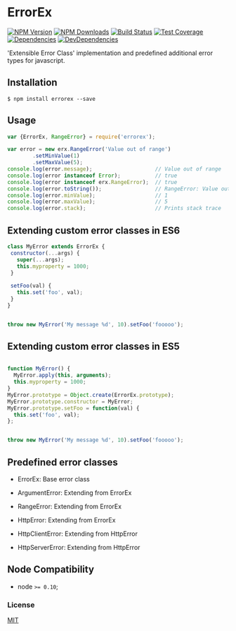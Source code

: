 # ErrorEx

[![NPM Version][npm-image]][npm-url]
[![NPM Downloads][downloads-image]][downloads-url]
[![Build Status][travis-image]][travis-url]
[![Test Coverage][coveralls-image]][coveralls-url]
[![Dependencies][dependencies-image]][dependencies-url]
[![DevDependencies][devdependencies-image]][devdependencies-url]

'Extensible Error Class' implementation and predefined additional error types for javascript. 

## Installation

`$ npm install errorex --save`


## Usage

```js
var {ErrorEx, RangeError} = require('errorex');

var error = new erx.RangeError('Value out of range')
        .setMinValue(1)
        .setMaxValue(5);
console.log(error.message);                    // Value out of range
console.log(error instanceof Error);           // true
console.log(error instanceof erx.RangeError);  // true
console.log(error.toString());                 // RangeError: Value out of range
console.log(error.minValue);                   // 1
console.log(error.maxValue);                   // 5
console.log(error.stack);                      // Prints stack trace
```

## Extending custom error classes in ES6
```js
class MyError extends ErrorEx {
 constructor(...args) {
   super(...args);
   this.myproperty = 1000;
 }
 
 setFoo(val) {
   this.set('foo', val);
 }
}


throw new MyError('My message %d', 10).setFoo('fooooo');
```

## Extending custom error classes in ES5
```js

function MyError() {
  MyError.apply(this, arguments);
  this.myproperty = 1000;
}
MyError.prototype = Object.create(ErrorEx.prototype);
MyError.prototype.constructor = MyError;
MyError.prototype.setFoo = function(val) {
  this.set('foo', val);
};


throw new MyError('My message %d', 10).setFoo('fooooo');
```

## Predefined error classes

- ErrorEx: Base error class
  
- ArgumentError: Extending from ErrorEx  

- RangeError: Extending from ErrorEx

- HttpError: Extending from ErrorEx

- HttpClientError: Extending from HttpError
 
- HttpServerError: Extending from HttpError
  

## Node Compatibility

  - node `>= 0.10`;
  
### License
[MIT](LICENSE)

[npm-image]: https://img.shields.io/npm/v/errorex.svg
[npm-url]: https://npmjs.org/package/errorex
[travis-image]: https://img.shields.io/travis/panates/errorex/master.svg
[travis-url]: https://travis-ci.org/panates/errorex
[coveralls-image]: https://img.shields.io/coveralls/panates/errorex/master.svg
[coveralls-url]: https://coveralls.io/r/panates/errorex
[downloads-image]: https://img.shields.io/npm/dm/errorex.svg
[downloads-url]: https://npmjs.org/package/errorex
[gitter-image]: https://badges.gitter.im/panates/errorex.svg
[gitter-url]: https://gitter.im/panates/errorex?utm_source=badge&utm_medium=badge&utm_campaign=pr-badge&utm_content=badge
[dependencies-image]: https://david-dm.org/panates/errorex/status.svg
[dependencies-url]:https://david-dm.org/panates/errorex
[devdependencies-image]: https://david-dm.org/panates/errorex/dev-status.svg
[devdependencies-url]:https://david-dm.org/panates/errorex?type=dev
[quality-image]: http://npm.packagequality.com/shield/errorex.png
[quality-url]: http://packagequality.com/#?package=errorex
